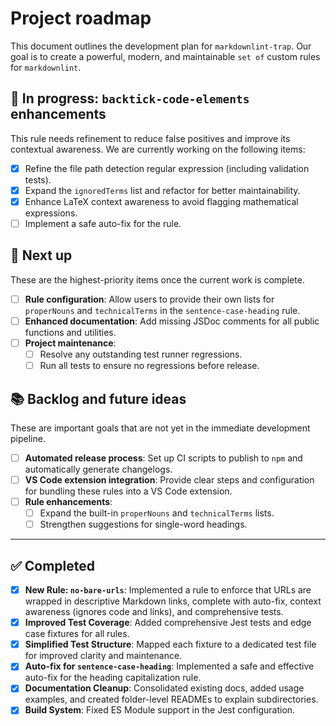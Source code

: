 # Project roadmap

This document outlines the development plan for `markdownlint-trap`. Our goal is to create a powerful, modern, and maintainable `set of` custom rules for `markdownlint`.

## 🚧 In progress: `backtick-code-elements` enhancements

This rule needs refinement to reduce false positives and improve its contextual awareness. We are currently working on the following items:

- [x] Refine the file path detection regular expression (including validation tests).
- [x] Expand the `ignoredTerms` list and refactor for better maintainability.
- [x] Enhance LaTeX context awareness to avoid flagging mathematical expressions.
- [ ] Implement a safe auto-fix for the rule.

## 🎯 Next up

These are the highest-priority items once the current work is complete.

- [ ] **Rule configuration**: Allow users to provide their own lists for `properNouns` and `technicalTerms` in the `sentence-case-heading` rule.
- [ ] **Enhanced documentation**: Add missing JSDoc comments for all public functions and utilities.
- [ ] **Project maintenance**:
  - [ ] Resolve any outstanding test runner regressions.
  - [ ] Run all tests to ensure no regressions before release.

## 📚 Backlog and future ideas

These are important goals that are not yet in the immediate development pipeline.

- [ ] **Automated release process**: Set up CI scripts to publish to `npm` and automatically generate changelogs.
- [ ] **VS Code extension integration**: Provide clear steps and configuration for bundling these rules into a VS Code extension.
- [ ] **Rule enhancements**:
  - [ ] Expand the built-in `properNouns` and `technicalTerms` lists.
  - [ ] Strengthen suggestions for single-word headings.

---

## ✅ Completed

- [x] **New Rule: `no-bare-urls`**: Implemented a rule to enforce that URLs are wrapped in descriptive Markdown links, complete with auto-fix, context awareness (ignores code and links), and comprehensive tests.
- [x] **Improved Test Coverage**: Added comprehensive Jest tests and edge case fixtures for all rules.
- [x] **Simplified Test Structure**: Mapped each fixture to a dedicated test file for improved clarity and maintenance.
- [x] **Auto-fix for `sentence-case-heading`**: Implemented a safe and effective auto-fix for the heading capitalization rule.
- [x] **Documentation Cleanup**: Consolidated existing docs, added usage examples, and created folder-level READMEs to explain subdirectories.
- [x] **Build System**: Fixed ES Module support in the Jest configuration.
